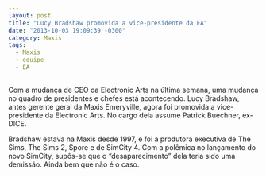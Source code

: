 ```yaml
---
layout: post
title: "Lucy Bradshaw promovida a vice-presidente da EA"
date: "2013-10-03 19:09:39 -0300"
category: Maxis
tags:
  - Maxis
  - equipe
  - EA
---
```


Com a mudança de CEO da Electronic Arts na última semana, uma mudança no quadro de presidentes e chefes está acontecendo. Lucy Bradshaw, antes gerente geral da Maxis Emeryville, agora foi promovida a vice-presidente da Electronic Arts. No cargo dela assume Patrick Buechner, ex-DICE.

Bradshaw estava na Maxis desde 1997, e foi a produtora executiva de The Sims, The Sims 2, Spore e de SimCity 4. Com a polêmica no lançamento do novo SimCity, supôs-se que o “desaparecimento” dela teria sido uma demissão. Ainda bem que não é o caso.
